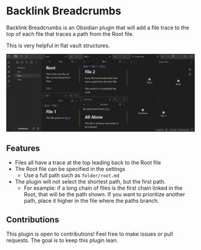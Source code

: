 # Backlink Breadcrumbs

Backlink Breadcrumbs is an Obsidian plugin that will add a file trace to the top of each file that traces a path from the Root file.

This is very helpful in flat vault structures.

![](screenshot.png)

## Features
- Files all have a trace at the top leading back to the Root file
- The Root file can be specified in the settings
  - Use a full path such as `folder/root.md`
- The plugin will not select the shortest path, but the first path.
  - For example: if a long chain of files is the first chain linked in the Root, that will be the path shown. If you want to prioritize another path, place it higher in the file where the paths branch.

## Contributions
This plugin is open to contributions! Feel free to make issues or pull requests. The goal is to keep this plugin lean.